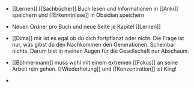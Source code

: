 - [[Lernen]] [[Sachbücher]] Buch lesen und Informationen in [[Anki]] speichern und [[Erkenntnisse]] in Obsidian speichern 
- Neuen Ordner pro Buch und neue Seite je Kapitel [[Lernen]] 

- [[Dima]] mir ist es egal ob du dich fortpflanzt oder nicht. Die Frage ist nur, was gibst du den Nachkommen den Generationen. Scheinbar nichts. Darum bist in meinen Augen für die Gesellschaft nur Abschaum. 
- [[Böhmermann]] muss wohl mit einem extremen [[Fokus]] an seine Arbeit rein gehen. [[Wiederholung]] und [[Konzentration]] ist King!
- 